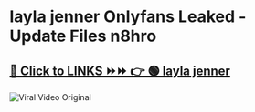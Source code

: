 
 # layla jenner Onlyfans Leaked - Update Files n8hro

## <h2><a href="https://clipsfans.com/layla_jenner&ref=git">🔗 Click to LINKS ⏩⏩ 👉 🟢 layla jenner </a></h2>

<a href="https://clipsfans.com/layla_jenner&ref=git" rel="nofollow" data-target="animated-image.originalLink"><img src="https://i.ibb.co.com/xMMVF88/686577567.gif" alt="Viral Video Original" style="max-width: 100%; display: inline-block;" data-target="animated-image.originalImage"></a>

